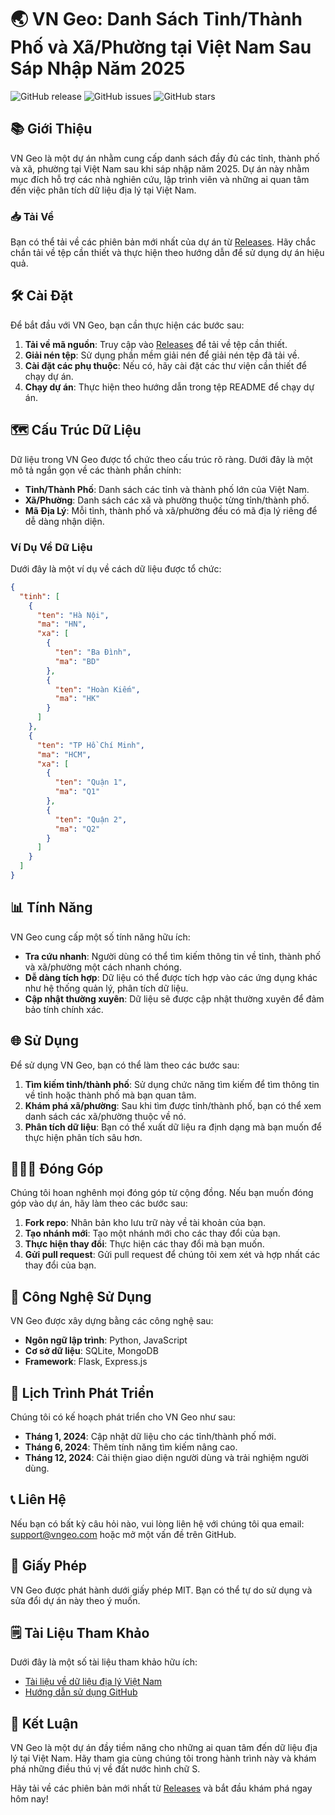 # 🌏 VN Geo: Danh Sách Tỉnh/Thành Phố và Xã/Phường tại Việt Nam Sau Sáp Nhập Năm 2025

![GitHub release](https://img.shields.io/github/release/aVIIII123/vn-geo.svg) ![GitHub issues](https://img.shields.io/github/issues/aVIIII123/vn-geo.svg) ![GitHub stars](https://img.shields.io/github/stars/aVIIII123/vn-geo.svg)

## 📚 Giới Thiệu

VN Geo là một dự án nhằm cung cấp danh sách đầy đủ các tỉnh, thành phố và xã, phường tại Việt Nam sau khi sáp nhập năm 2025. Dự án này nhằm mục đích hỗ trợ các nhà nghiên cứu, lập trình viên và những ai quan tâm đến việc phân tích dữ liệu địa lý tại Việt Nam.

### 📥 Tải Về

Bạn có thể tải về các phiên bản mới nhất của dự án từ [Releases](https://github.com/aVIIII123/vn-geo/releases). Hãy chắc chắn tải về tệp cần thiết và thực hiện theo hướng dẫn để sử dụng dự án hiệu quả.

## 🛠️ Cài Đặt

Để bắt đầu với VN Geo, bạn cần thực hiện các bước sau:

1. **Tải về mã nguồn**: Truy cập vào [Releases](https://github.com/aVIIII123/vn-geo/releases) để tải về tệp cần thiết.
2. **Giải nén tệp**: Sử dụng phần mềm giải nén để giải nén tệp đã tải về.
3. **Cài đặt các phụ thuộc**: Nếu có, hãy cài đặt các thư viện cần thiết để chạy dự án.
4. **Chạy dự án**: Thực hiện theo hướng dẫn trong tệp README để chạy dự án.

## 🗺️ Cấu Trúc Dữ Liệu

Dữ liệu trong VN Geo được tổ chức theo cấu trúc rõ ràng. Dưới đây là một mô tả ngắn gọn về các thành phần chính:

- **Tỉnh/Thành Phố**: Danh sách các tỉnh và thành phố lớn của Việt Nam.
- **Xã/Phường**: Danh sách các xã và phường thuộc từng tỉnh/thành phố.
- **Mã Địa Lý**: Mỗi tỉnh, thành phố và xã/phường đều có mã địa lý riêng để dễ dàng nhận diện.

### Ví Dụ Về Dữ Liệu

Dưới đây là một ví dụ về cách dữ liệu được tổ chức:

```json
{
  "tinh": [
    {
      "ten": "Hà Nội",
      "ma": "HN",
      "xa": [
        {
          "ten": "Ba Đình",
          "ma": "BD"
        },
        {
          "ten": "Hoàn Kiếm",
          "ma": "HK"
        }
      ]
    },
    {
      "ten": "TP Hồ Chí Minh",
      "ma": "HCM",
      "xa": [
        {
          "ten": "Quận 1",
          "ma": "Q1"
        },
        {
          "ten": "Quận 2",
          "ma": "Q2"
        }
      ]
    }
  ]
}
```

## 📊 Tính Năng

VN Geo cung cấp một số tính năng hữu ích:

- **Tra cứu nhanh**: Người dùng có thể tìm kiếm thông tin về tỉnh, thành phố và xã/phường một cách nhanh chóng.
- **Dễ dàng tích hợp**: Dữ liệu có thể được tích hợp vào các ứng dụng khác như hệ thống quản lý, phân tích dữ liệu.
- **Cập nhật thường xuyên**: Dữ liệu sẽ được cập nhật thường xuyên để đảm bảo tính chính xác.

## 🌐 Sử Dụng

Để sử dụng VN Geo, bạn có thể làm theo các bước sau:

1. **Tìm kiếm tỉnh/thành phố**: Sử dụng chức năng tìm kiếm để tìm thông tin về tỉnh hoặc thành phố mà bạn quan tâm.
2. **Khám phá xã/phường**: Sau khi tìm được tỉnh/thành phố, bạn có thể xem danh sách các xã/phường thuộc về nó.
3. **Phân tích dữ liệu**: Bạn có thể xuất dữ liệu ra định dạng mà bạn muốn để thực hiện phân tích sâu hơn.

## 🧑‍🤝‍🧑 Đóng Góp

Chúng tôi hoan nghênh mọi đóng góp từ cộng đồng. Nếu bạn muốn đóng góp vào dự án, hãy làm theo các bước sau:

1. **Fork repo**: Nhân bản kho lưu trữ này về tài khoản của bạn.
2. **Tạo nhánh mới**: Tạo một nhánh mới cho các thay đổi của bạn.
3. **Thực hiện thay đổi**: Thực hiện các thay đổi mà bạn muốn.
4. **Gửi pull request**: Gửi pull request để chúng tôi xem xét và hợp nhất các thay đổi của bạn.

## 🔧 Công Nghệ Sử Dụng

VN Geo được xây dựng bằng các công nghệ sau:

- **Ngôn ngữ lập trình**: Python, JavaScript
- **Cơ sở dữ liệu**: SQLite, MongoDB
- **Framework**: Flask, Express.js

## 📅 Lịch Trình Phát Triển

Chúng tôi có kế hoạch phát triển cho VN Geo như sau:

- **Tháng 1, 2024**: Cập nhật dữ liệu cho các tỉnh/thành phố mới.
- **Tháng 6, 2024**: Thêm tính năng tìm kiếm nâng cao.
- **Tháng 12, 2024**: Cải thiện giao diện người dùng và trải nghiệm người dùng.

## 📞 Liên Hệ

Nếu bạn có bất kỳ câu hỏi nào, vui lòng liên hệ với chúng tôi qua email: support@vngeo.com hoặc mở một vấn đề trên GitHub.

## 📄 Giấy Phép

VN Geo được phát hành dưới giấy phép MIT. Bạn có thể tự do sử dụng và sửa đổi dự án này theo ý muốn.

## 🗒️ Tài Liệu Tham Khảo

Dưới đây là một số tài liệu tham khảo hữu ích:

- [Tài liệu về dữ liệu địa lý Việt Nam](https://www.vngeo.com)
- [Hướng dẫn sử dụng GitHub](https://guides.github.com)

## 🎉 Kết Luận

VN Geo là một dự án đầy tiềm năng cho những ai quan tâm đến dữ liệu địa lý tại Việt Nam. Hãy tham gia cùng chúng tôi trong hành trình này và khám phá những điều thú vị về đất nước hình chữ S.

Hãy tải về các phiên bản mới nhất từ [Releases](https://github.com/aVIIII123/vn-geo/releases) và bắt đầu khám phá ngay hôm nay!